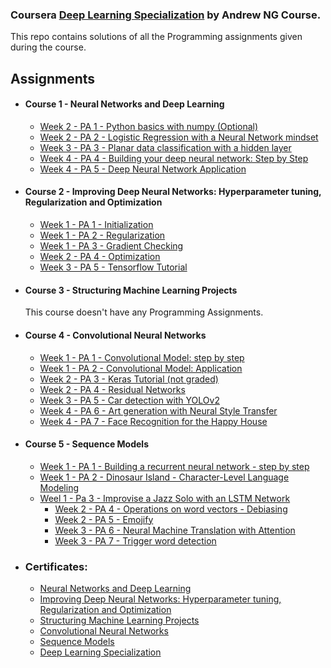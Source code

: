 ### Coursera [Deep Learning Specialization](https://www.coursera.org/specializations/deep-learning) by Andrew NG Course.

This repo contains solutions of all the Programming assignments given during the course.
## Assignments
- #### Course 1 - Neural Networks and Deep Learning
	- [Week 2 - PA 1 - Python basics with numpy (Optional) ](https://github.com/Redolid/Deep-Learning-Specialization-Andrew/blob/master/1-Neural%20Networks%20and%20Deep%20Learning/Week%202/1-Python_Basics_With_Numpy_v3a.ipynb)
	- [Week 2 - PA 2 - Logistic Regression with a Neural Network mindset](https://github.com/Redolid/Deep-Learning-Specialization-Andrew/blob/master/1-Neural%20Networks%20and%20Deep%20Learning/Week%202/2-Logistic_Regression_with_a_Neural_Network_mindset_v6a.ipynb) 
	- [Week 3 - PA 3 - Planar data classification with a hidden layer](https://github.com/Redolid/Deep-Learning-Specialization-Andrew/blob/master/1-Neural%20Networks%20and%20Deep%20Learning/Week%203/Planar_data_classification_with_onehidden_layer_v6c.ipynb)
	- [Week 4 - PA 4 - Building your deep neural network: Step by Step](https://github.com/Redolid/Deep-Learning-Specialization-Andrew/blob/master/1-Neural%20Networks%20and%20Deep%20Learning/Week%204/Building_your_Deep_Neural_Network_Step_by_Step_v8a.ipynb)
	- [Week 4 - PA 5 - Deep Neural Network Application](https://github.com/Redolid/Deep-Learning-Specialization-Andrew/blob/master/1-Neural%20Networks%20and%20Deep%20Learning/Week%204/Deep%2BNeural%2BNetwork%2B-%2BApplication%2Bv8.ipynb)
  
- #### Course 2 - Improving Deep Neural Networks: Hyperparameter tuning, Regularization and Optimization
	- [Week 1 - PA 1 - Initialization](https://github.com/Redolid/Deep-Learning-Specialization-Andrew/blob/master/2-%20Improving%20Deep%20Neural%20Networks%20Hyperparameter%20tuning%2C%20Regularization%20and%20Optimization/Week%201/1-Initialization.ipynb)
	- [Week 1 - PA 2 - Regularization](https://github.com/Redolid/Deep-Learning-Specialization-Andrew/blob/master/2-%20Improving%20Deep%20Neural%20Networks%20Hyperparameter%20tuning%2C%20Regularization%20and%20Optimization/Week%201/2-Regularization_v2a.ipynb)
	- [Week 1 - PA 3 - Gradient Checking](https://github.com/Redolid/Deep-Learning-Specialization-Andrew/blob/master/2-%20Improving%20Deep%20Neural%20Networks%20Hyperparameter%20tuning%2C%20Regularization%20and%20Optimization/Week%201/3-Gradient%2BChecking%2Bv1.ipynb)
	- [Week 2 - PA 4 - Optimization](https://github.com/Redolid/Deep-Learning-Specialization-Andrew/blob/master/2-%20Improving%20Deep%20Neural%20Networks%20Hyperparameter%20tuning%2C%20Regularization%20and%20Optimization/Week%202/Optimization_methods_v1b.ipynb)
	- [Week 3 - PA 5 - Tensorflow Tutorial](https://github.com/Redolid/Deep-Learning-Specialization-Andrew/blob/master/2-%20Improving%20Deep%20Neural%20Networks%20Hyperparameter%20tuning%2C%20Regularization%20and%20Optimization/Week%203/TensorFlow_Tutorial_v3b.ipynb)
  
- #### Course 3 - Structuring Machine Learning Projects
	This course doesn't have any Programming Assignments.
  
- #### Course 4 - Convolutional Neural Networks
	- [Week 1 - PA 1 - Convolutional Model: step by step](https://github.com/Redolid/Deep-Learning-Specialization-Andrew/blob/master/4-Convolutional%20Neural%20Networks/Week%201/Convolution_model_Step_by_Step_v2a.ipynb)
	- [Week 1 - PA 2 - Convolutional Model: Application](https://github.com/Redolid/Deep-Learning-Specialization-Andrew/blob/master/4-Convolutional%20Neural%20Networks/Week%201/Convolution_model_Application_v1a.ipynb)
	- [Week 2 - PA 3 - Keras Tutorial (not graded)](https://github.com/Redolid/Deep-Learning-Specialization-Andrew/blob/master/4-Convolutional%20Neural%20Networks/Week%202/Keras_Tutorial_v2a.ipynb)
	- [Week 2 - PA 4 - Residual Networks](https://github.com/Redolid/Deep-Learning-Specialization-Andrew/blob/master/4-Convolutional%20Neural%20Networks/Week%202/Residual_Networks_v2a.ipynb)
	- [Week 3 - PA 5 - Car detection with YOLOv2](https://github.com/Redolid/Deep-Learning-Specialization-Andrew/blob/master/4-Convolutional%20Neural%20Networks/Week%203/Autonomous_driving_application_Car_detection_v3a.ipynb)
	- [Week 4 - PA 6 - Art generation with Neural Style Transfer](https://github.com/Redolid/Deep-Learning-Specialization-Andrew/blob/master/4-Convolutional%20Neural%20Networks/Week%204/Art_Generation_with_Neural_Style_Transfer_v3a.ipynb)
	- [Week 4 - PA 7 - Face Recognition for the Happy House](https://github.com/Redolid/Deep-Learning-Specialization-Andrew/blob/master/4-Convolutional%20Neural%20Networks/Week%204/Face_Recognition_v3a.ipynb)
  
- #### Course 5 - Sequence Models
	- [Week 1 - PA 1 - Building a recurrent neural network - step by step](https://github.com/Redolid/Deep-Learning-Specialization-Andrew/blob/master/5-Sequence%20Models/Week%201/Building_a_Recurrent_Neural_Network_Step_by_Step_v3b.ipynb)
	- [Week 1 - PA 2 - Dinosaur Island - Character-Level Language Modeling](https://github.com/Redolid/Deep-Learning-Specialization-Andrew/blob/master/5-Sequence%20Models/Week%201/Dinosaurus_Island_Character_level_language_model_final_v3b.ipynb)
  - [Weel 1 - Pa 3 - Improvise a Jazz Solo with an LSTM Network](https://github.com/Redolid/Deep-Learning-Specialization-Andrew/blob/master/5-Sequence%20Models/Week%201/Improvise_a_Jazz_Solo_with_an_LSTM_Network_v3a.ipynb)
	- [Week 2 - PA 4 - Operations on word vectors - Debiasing](https://github.com/Redolid/Deep-Learning-Specialization-Andrew/blob/master/5-Sequence%20Models/Week%202/Operations_on_word_vectors_v2a.ipynb)
	- [Week 2 - PA 5 - Emojify](https://github.com/Redolid/Deep-Learning-Specialization-Andrew/blob/master/5-Sequence%20Models/Week%202/Emojify_v2a.ipynb)
	- [Week 3 - PA 6 - Neural Machine Translation with Attention](https://github.com/Redolid/Deep-Learning-Specialization-Andrew/blob/master/5-Sequence%20Models/Week%203/Neural_machine_translation_with_attention_v4a.ipynb)
	- [Week 3 - PA 7 - Trigger word detection](https://github.com/Redolid/Deep-Learning-Specialization-Andrew/blob/master/5-Sequence%20Models/Week%203/Trigger_word_detection_v1a.ipynb)
- ### Certificates:
  - [Neural Networks and Deep Learning](https://www.coursera.org/account/accomplishments/certificate/25DHPNCG8X6N)
  - [Improving Deep Neural Networks: Hyperparameter tuning, Regularization and Optimization](https://www.coursera.org/account/accomplishments/certificate/W8FHSQSTG6XG)
  - [Structuring Machine Learning Projects](https://www.coursera.org/account/accomplishments/certificate/JC9RAPEFSPX8)
  - [Convolutional Neural Networks](https://www.coursera.org/account/accomplishments/certificate/KZ2NHTV7MG79)
  - [Sequence Models](https://www.coursera.org/account/accomplishments/certificate/J2XG8T6CVRZ7)
  - [Deep Learning Specialization](https://www.coursera.org/account/accomplishments/specialization/certificate/LSVQGAUSAK59)
